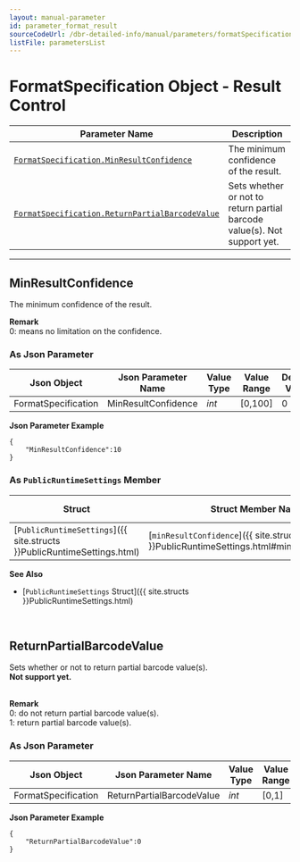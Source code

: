 ```yaml
---
layout: manual-parameter
id: parameter_format_result
sourceCodeUrl: /dbr-detailed-info/manual/parameters/formatSpecification/result-control.md
listFile: parametersList
---
```


# FormatSpecification Object - Result Control

 | Parameter Name | Description |
 | -------------- | ----------- | 
 | [`FormatSpecification.MinResultConfidence`](#minresultconfidence) | The minimum confidence of the result. | 
 | [`FormatSpecification.ReturnPartialBarcodeValue`](#returnpartialbarcodevalue) | Sets whether or not to return partial barcode value(s). Not support yet. | 

---


## MinResultConfidence
The minimum confidence of the result.   

**Remark**   
0: means no limitation on the confidence. 

### As Json Parameter

| Json Object |	Json Parameter Name | Value Type | Value Range | Default Value |
| ----------- | ------------------- | ---------- | ----------- | ------------- |
| FormatSpecification | MinResultConfidence | *int* | [0,100] | 0 |


**Json Parameter Example**   
```
{
    "MinResultConfidence":10
}
```

### As `PublicRuntimeSettings` Member

| Struct |	Struct Member Name | Value Type | Value Range | Default Value |
| ------ | ------------------ | ---------- | ----------- | ------------- |
| [`PublicRuntimeSettings`]({{ site.structs }}PublicRuntimeSettings.html) | [`minResultConfidence`]({{ site.structs }}PublicRuntimeSettings.html#minresultconfidence) | *int* | [0, 100] | 0 |

**See Also**   
- [`PublicRuntimeSettings` Struct]({{ site.structs }}PublicRuntimeSettings.html)



&nbsp;



## ReturnPartialBarcodeValue
Sets whether or not to return partial barcode value(s).   
**Not support yet.**    
&nbsp;

**Remark**   
0: do not return partial barcode value(s).   
1: return partial barcode value(s).


### As Json Parameter

| Json Object |	Json Parameter Name | Value Type | Value Range | Default Value |
| ----------- | ------------------- | ---------- | ----------- | ------------- |
| FormatSpecification | ReturnPartialBarcodeValue | *int* | [0,1] | 1 |


**Json Parameter Example**   
```
{
    "ReturnPartialBarcodeValue":0
}
```
